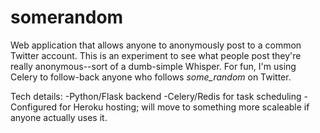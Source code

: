 # somerandom
Web application that allows anyone to anonymously post to a common Twitter account. This is an experiment to see what people post they're really anonymous--sort of a dumb-simple Whisper. For fun, I'm using Celery to follow-back anyone who follows _some_random_ on Twitter.

Tech details:
-Python/Flask backend
-Celery/Redis for task scheduling
-Configured for Heroku hosting; will move to something more scaleable if anyone actually uses it.
